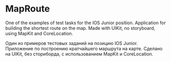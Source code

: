 # MapRoute
One of the examples of test tasks for the IOS Junior position. Application for building the shortest route on the map.
Made with UIKit, no storyboard, using MapKit and CoreLocation.

Один из примеров тестовых заданий на позицию IOS Junior.  Приложение по построению кратчайшего маршрута на карте. 
Сделано на UIKit, без сториборда, с использованием MapKit и CoreLocation.
